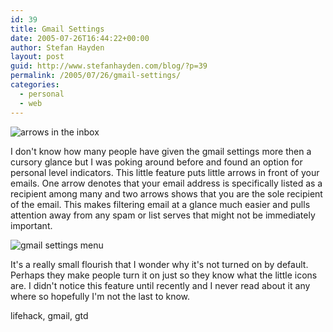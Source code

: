 ```yaml
---
id: 39
title: Gmail Settings
date: 2005-07-26T16:44:22+00:00
author: Stefan Hayden
layout: post
guid: http://www.stefanhayden.com/blog/?p=39
permalink: /2005/07/26/gmail-settings/
categories:
  - personal
  - web
---
```

<img src='http://www.stefanhayden.com/blog/wp-content/gmailarrows.gif' alt='arrows in the inbox' class="center"/>

I don't know how many people have given the gmail settings more then a cursory glance but I was poking around before and found an option for personal level indicators. This little feature puts little arrows in front of your emails. One arrow denotes that your email address is specifically listed as a recipient among many and two arrows shows that you are the sole recipient of the email. This makes filtering email at a glance much easier and pulls attention away from any spam or list serves that might not be immediately important.

<img src='http://www.stefanhayden.com/blog/wp-content/gmailoptions.gif' alt='gmail settings menu' class="center"/>

It's a really small flourish that I wonder why it's not turned on by default. Perhaps they make people turn it on just so they know what the little icons are. I didn't notice this feature until recently and I never read about it any where so hopefully I'm not the last to know.

<tags>lifehack, gmail, gtd</tags>

